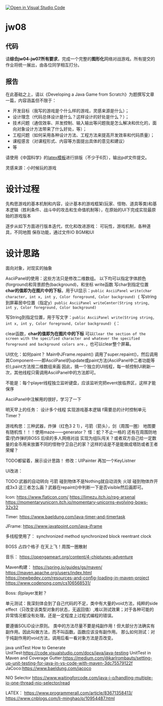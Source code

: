 [![Open in Visual Studio Code](https://classroom.github.com/assets/open-in-vscode-f059dc9a6f8d3a56e377f745f24479a46679e63a5d9fe6f495e02850cd0d8118.svg)](https://classroom.github.com/online_ide?assignment_repo_id=6521930&assignment_repo_type=AssignmentRepo)
# jw08

## 代码

请**综合jw04-jw07所有要求**，完成一个完整的**图形化**网络对战游戏。所有提交的作业将统一展出，由各位同学相互打分。


## 报告

在此基础之上，请以《Developing a Java Game from Scratch》为题撰写文章一篇，内容涵盖但不限于：
- 开发目标（我写的游戏是个什么样的游戏，灵感来源是什么）；
- 设计理念（代码总体设计是什么？这样设计的好处是什么？）；
- 技术问题（通信效率、并发控制、输入输出等问题我是怎么解决和优化的，面向对象设计方法带来了什么好处，等）；
- 工程问题（如何采用各种设计方法、工程方法来提高开发效率和代码质量）；
- 课程感言（对课程形式、内容等方面提出具体的意见和建议）
- 等

请使用《中国科学》的[latex模板](http://scis.scichina.com/download/ssi-template.zip)进行排版（不少于6页），输出pdf文件提交。



灵感来源：小时候玩的游戏

# 设计过程
先构思游戏的基本机制和内容，设计基本的游戏框架(玩家、怪物、道具等类)和基本逻辑（胜利条件、战斗中的攻击和生命值机制等），在原始的UI下完成实现最原始的游戏版本

逐步从如下方面进行版本迭代，优化和改进游戏：
可玩性，游戏机制，各种道具，不同地图
保存功能，通过文件IO
BGM和UI
# 设计思路
面向对象，对现实的抽象




AsciiPanel的使用：这些方法只是修改二维数组。
以下均可以指定字体颜色(forground)和背景颜色(background)，和坐标
write函数
写char到指定位置 **char的值即为在图片中的下标**，用于UI显示：`public AsciiPanel write(char character, int x, int y, Color foreground, Color background) {` 
写string到屏幕居中位置（指定y）`public AsciiPanel writeCenter(String string, int y, Color foreground, Color background) `

写String到指定位置，用于写文字：`public AsciiPanel write(String string, int x, int y, Color foreground, Color background) {`：

clear函数，**char的值即为在图片中的下标**
可以`Clear the section of the screen with the specified character and whatever the specified foreground and background colors are.`，也可以clear整个屏幕。

UI优化：如何paint？
Main中JFrame.repaint() 调用了super.repaint()，然后调用其Component——即AsciiPanel的update或paint方法(AsciiPanel中二者功能等价),paint方法按二维数组来画
因此，搞一个独立的UI线程，每一帧控制UI刷新一次，其他线程只需调用AsciiPanel中的方法即可。


不能是：每个player线程独立监听键盘，应该监听完把event放临界区，这样才能保序

AsciiPanel中注解用的很好，学习了一下

明天早上的任务：
设计多个线程 实现游戏基本逻辑
f需要总的计时控制单元Timer？

游戏构思：三种武器，炸弹（红色3 2 1），弓箭（箭头），剑（周围一圈）
地图要有随机性！！！使用maze——generator？
怪：蛇？不止一格的 还有在周围防地雷/扔炸弹的BOSS
后续的多人网络对战 实现为组队闯关？或者双方自己给一定数量的金币用来放置不同的怪物守卫自己的家？这样的话是不是能做成塔防或者王者荣耀？


TODO都留着，展示设计思路！
修改：UIPainter 再加一个KeyListner

UI改进：



TODO:武器的自动转向
弓箭 碰到物体不是Nothing就自动消失
火球 碰到物体炸开成3x3
这三者怎么画？武器在repaint()中判断一下是否visible然后画即可。

Icon:
https://www.flaticon.com/
https://limezu.itch.io/rpg-arsenal
https://momentaryunicorn.itch.io/momentary-unicorns-evolving-bows-32x32

Timer:
https://www.baeldung.com/java-timer-and-timertask

JFrame:
https://www.javatpoint.com/java-jframe

多线程使用了：
synchronized method
synchronized block
reentrant clock

BOSS 占四个格子 在天上飞！周围一圈散射

音乐：
https://opengameart.org/content/4-chiptunes-adventure

Maven构建：
https://spring.io/guides/gs/maven/
https://maven.apache.org/users/index.html
https://newbedev.com/resources-and-config-loading-in-maven-project
https://www.codenong.com/cs106568531/

Boss:
向player发射？




单元测试：我深刻体会到了自己代码的不足，类中有大量的void方法，纯粹的side effect（只改变该类型对象的状态，无返回值）,难以测试效果；对于各种可能的异常情况都没有处理。还是一定程度上过程式编程的错误。   

要遵循SOLID设计原则。
类中的方法尽量不要是纯副作用！但大部分方法确实有副作用。因此叫做方法，而不叫函数。函数应该没有副作用。
那么如何测试：对于纯副作用的void方法，调用后看一看对象方法是否改变。


java unitTest
How to Generate UnitTest:https://code.visualstudio.com/docs/java/java-testing
UnitTest in Maven and Coverage Gutter:https://medium.com/@karlrombauts/setting-up-unit-testing-for-java-in-vs-code-with-maven-3dc75579122f
JaCoco:https://www.baeldung.com/jacoco

NIO Selector
https://www.waitingforcode.com/java-i-o/handling-multiple-io-one-thread-nio-selector/read

LATEX：
https://www.programmerall.com/article/83671358413/
https://www.cnblogs.com/li-minghao/p/10954487.html